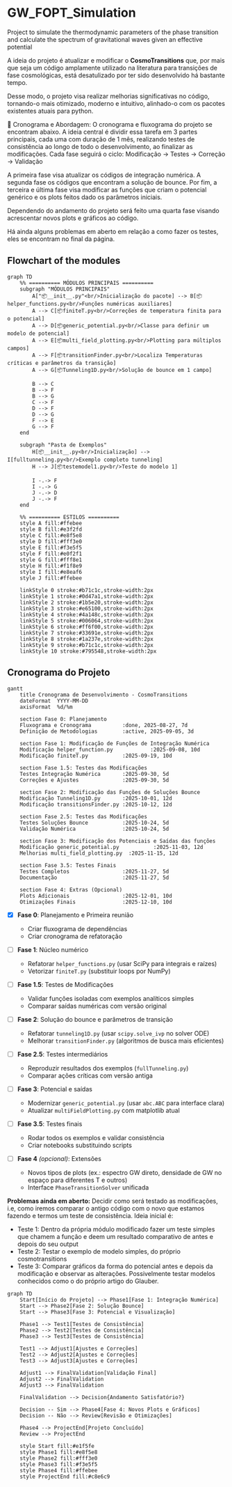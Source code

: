 # GW_FOPT_Simulation
Project to simulate the thermodynamic parameters of the phase transition and calculate the spectrum of gravitational waves given an effective potential

A ideia do projeto é atualizar e modificar o **CosmoTransitions** que, por mais que seja um código amplamente utilizado na literatura para transições de fase cosmológicas, está desatulizado por ter sido desenvolvido há bastante tempo. 

Desse modo, o projeto visa realizar melhorias significativas no código, tornando-o mais otimizado, moderno e intuitivo, alinhado-o com os pacotes existentes atuais para python. 

📅 Cronograma e Abordagem: O cronograma e fluxograma do projeto se encontram abaixo. A ideia central é dividir essa tarefa em 3 partes principais, cada uma com duração de 1 mês, realizando testes de consistência ao longo de todo o desenvolvimento, ao finalizar as modificações. Cada fase seguirá o ciclo: Modificação → Testes → Correção → Validação

A primeira fase visa atualizar os códigos de integração numérica. A segunda fase os códigos que encontram a solução de bounce. Por fim, a terceira e última fase visa modificar as funções que criam o potencial genérico e os plots feitos dado os parâmetros iniciais.

Dependendo do andamento do projeto será feito uma quarta fase visando acrescentar novos plots e gráficos ao código.

Há ainda alguns problemas em aberto em relação a como fazer os testes, eles se encontram no final da página.


## Flowchart of the modules

```mermaid
graph TD
    %% ========== MÓDULOS PRINCIPAIS ==========
    subgraph "MÓDULOS PRINCIPAIS"
        A["📦__init__.py"<br/>Inicialização do pacote] --> B[📦helper_functions.py<br/>Funções numéricas auxiliares]
        A --> C[📦finiteT.py<br/>Correções de temperatura finita para o potencial]
        A --> D[📦generic_potential.py<br/>Classe para definir um modelo de potencial]
        A --> E[📦multi_field_plotting.py<br/>Plotting para múltiplos campos]
        A --> F[📦transitionFinder.py<br/>Localiza Temperaturas críticas e parâmetros da transição]
        A --> G[📦Tunneling1D.py<br/>Solução de bounce em 1 campo]
        
        B --> C
        B --> F
        B --> G
        C --> F
        D --> F
        D --> G
        F --> E
        G --> F
    end

    subgraph "Pasta de Exemplos"
        H[📦__init__.py<br/>Inicialização] --> I[fulltunneling.py<br/>Exemplo completo tunneling]
        H --> J[📦testemodel1.py<br/>Teste do modelo 1]
        
        I -.-> F
        I -.-> G
        J -.-> D
        J -.-> F
    end

    %% ========== ESTILOS ==========
    style A fill:#ffebee
    style B fill:#e3f2fd
    style C fill:#e8f5e8
    style D fill:#fff3e0
    style E fill:#f3e5f5
    style F fill:#e0f2f1
    style G fill:#fff8e1
    style H fill:#f1f8e9
    style I fill:#e8eaf6
    style J fill:#ffebee
    
    linkStyle 0 stroke:#b71c1c,stroke-width:2px
    linkStyle 1 stroke:#0d47a1,stroke-width:2px
    linkStyle 2 stroke:#1b5e20,stroke-width:2px
    linkStyle 3 stroke:#e65100,stroke-width:2px
    linkStyle 4 stroke:#4a148c,stroke-width:2px
    linkStyle 5 stroke:#006064,stroke-width:2px
    linkStyle 6 stroke:#ff6f00,stroke-width:2px
    linkStyle 7 stroke:#33691e,stroke-width:2px
    linkStyle 8 stroke:#1a237e,stroke-width:2px
    linkStyle 9 stroke:#b71c1c,stroke-width:2px
    linkStyle 10 stroke:#795548,stroke-width:2px
```

## Cronograma do Projeto

```mermaid
gantt
    title Cronograma de Desenvolvimento - CosmoTransitions
    dateFormat  YYYY-MM-DD
    axisFormat  %d/%m
    
    section Fase 0: Planejamento
    Fluxograma e Cronograma          :done, 2025-08-27, 7d
    Definição de Metodologias        :active, 2025-09-05, 3d
    
    section Fase 1: Modificação de Funções de Integração Numérica
    Modificação helper_function.py            :2025-09-08, 10d
    Modificação finiteT.py           :2025-09-19, 10d
    
    section Fase 1.5: Testes das Modificações
    Testes Integração Numérica       :2025-09-30, 5d
    Correções e Ajustes              :2025-09-30, 5d
    
    section Fase 2: Modificação das Funções de Soluções Bounce
    Modificação Tunneling1D.py       :2025-10-01, 12d
    Modificação transitionsFinder.py :2025-10-12, 12d
    
    section Fase 2.5: Testes das Modificações
    Testes Soluções Bounce           :2025-10-24, 5d
    Validação Numérica               :2025-10-24, 5d
    
    section Fase 3: Modificação dos Potenciais e Saídas das funções
    Modificação generic_potential.py           :2025-11-03, 12d
    Melhorias multi_field_plotting.py  :2025-11-15, 12d
    
    section Fase 3.5: Testes Finais
    Testes Completos                 :2025-11-27, 5d
    Documentação                     :2025-11-27, 5d
    
    section Fase 4: Extras (Opcional)
    Plots Adicionais                 :2025-12-01, 10d
    Otimizações Finais               :2025-12-10, 10d
```

- [x] **Fase 0**: Planejamento e Primeira reunião 
  - Criar fluxograma de dependências  
  - Criar cronograma de refatoração  

- [ ] **Fase 1**: Núcleo numérico  
  - Refatorar `helper_functions.py` (usar SciPy para integrais e raízes)  
  - Vetorizar `finiteT.py` (substituir loops por NumPy)  

- [ ] **Fase 1.5**: Testes de Modificações  
  - Validar funções isoladas com exemplos analíticos simples  
  - Comparar saídas numéricas com versão original  

- [ ] **Fase 2**: Solução do bounce e parâmetros de transição  
  - Refatorar `tunneling1D.py` (usar `scipy.solve_ivp` no solver ODE)  
  - Melhorar `transitionFinder.py` (algoritmos de busca mais eficientes)  

- [ ] **Fase 2.5**: Testes intermediários  
  - Reproduzir resultados dos exemplos (`fullTunneling.py`)  
  - Comparar ações críticas com versão antiga  

- [ ] **Fase 3**: Potencial e saídas  
  - Modernizar `generic_potential.py` (usar `abc.ABC` para interface clara)  
  - Atualizar `multiFieldPlotting.py` com matplotlib atual  

- [ ] **Fase 3.5**: Testes finais  
  - Rodar todos os exemplos e validar consistência  
  - Criar notebooks substituindo scripts  

- [ ] **Fase 4** *(opcional)*: Extensões
  - Novos tipos de plots (ex.: espectro GW direto, densidade de GW no espaço para diferentes T e outros)  
  - Interface `PhaseTransitionSolver` unificada

**Problemas ainda em aberto:** Decidir como será testado as modificações, i.e, como iremos comparar o antigo código com o novo que estamos fazendo e termos um teste de consistência. Ideia inicial é:
  - Teste 1: Dentro da própria módulo modificado fazer um teste simples que chamem a função e deem um resultado comparativo de antes e depois do seu output
  - Teste 2: Testar o exemplo de modelo simples, do próprio cosmotransitions
  - Teste 3: Comparar gráficos da forma do potencial antes e depois da modificação e observar as alterações. Possivelmente testar modelos conhecidos como o do próprio artigo do Glauber.

```mermaid
graph TD
    Start[Início do Projeto] --> Phase1[Fase 1: Integração Numérica]
    Start --> Phase2[Fase 2: Solução Bounce]
    Start --> Phase3[Fase 3: Potencial e Visualização]
    
    Phase1 --> Test1[Testes de Consistência]
    Phase2 --> Test2[Testes de Consistência]
    Phase3 --> Test3[Testes de Consistência]
    
    Test1 --> Adjust1[Ajustes e Correções]
    Test2 --> Adjust2[Ajustes e Correções]
    Test3 --> Adjust3[Ajustes e Correções]
    
    Adjust1 --> FinalValidation[Validação Final]
    Adjust2 --> FinalValidation
    Adjust3 --> FinalValidation
    
    FinalValidation --> Decision{Andamento Satisfatório?}
    
    Decision -- Sim --> Phase4[Fase 4: Novos Plots e Gráficos]
    Decision -- Não --> Review[Revisão e Otimizações]
    
    Phase4 --> ProjectEnd[Projeto Concluído]
    Review --> ProjectEnd

    style Start fill:#e1f5fe
    style Phase1 fill:#e8f5e8
    style Phase2 fill:#fff3e0
    style Phase3 fill:#f3e5f5
    style Phase4 fill:#ffebee
    style ProjectEnd fill:#c8e6c9
```

